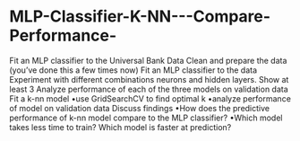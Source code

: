 # MLP-Classifier-K-NN---Compare-Performance-
Fit an MLP classifier to the Universal Bank Data  Clean and prepare the data (you’ve done this a few times now)  Fit an MLP classifier to the data  Experiment with different combinations neurons and hidden layers.  Show at least 3  Analyze performance of each of the three models on validation data  Fit a k-nn model  •use GridSearchCV to find optimal k  •analyze performance of model on validation data  Discuss findings  •How does the predictive performance of k-nn model compare to the MLP classifier?  •Which model takes less time to train? Which model is faster at prediction?  
